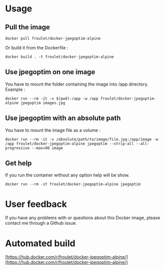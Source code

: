 # Usage

## Pull the image 
```
docker pull froulet/docker-jpegoptim-alpine
```

Or build it from the Dockerfile :
```
docker build . -t froulet/docker-jpegoptim-alpine
```

## Use jpegoptim on one image
You have to mount the folder containing the image into /app directory. Example :

```
docker run --rm -it -v $(pwd):/app -w /app froulet/docker-jpegoptim-alpine jpegoptim images.jpg
```

## Use jpegoptim with an absolute path
You have to mount the image file as a volume : 

```
docker run --rm -it -v /absolute/path/to/image/file.jpg:/app/image -w /app froulet/docker-jpegoptim-alpine jpegoptim --strip-all --all-progressive --max=90 image
```

## Get help

If you run the container without any option help will be show.

```
docker run --rm -it froulet/docker-jpegoptim-alpine jpegoptim 
```


# User feedback

If you have any problems with or questions about this Docker image, please contact me through a Github issue.

# Automated build

[https://hub.docker.com/r/froulet/docker-jpegoptim-alpine/](https://hub.docker.com/r/froulet/docker-jpegoptim-alpine/)
